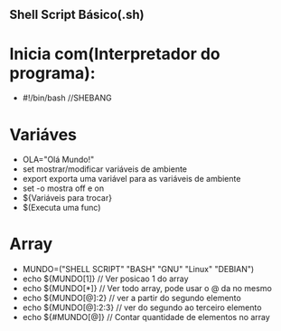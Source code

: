 ## Shell Script Básico(.sh)

# Inicia com(Interpretador do programa): 
   - #!/bin/bash //SHEBANG
# Variáves
   - OLA="Olá Mundo!"
   - set mostrar/modificar variáveis de ambiente
   - export exporta uma variável para as variáveis de ambiente
   - set -o mostra off e on
   - ${Variáveis para trocar}
   - $(Executa uma func)
# Array
   - MUNDO=("SHELL SCRIPT" "BASH" "GNU" "Linux" "DEBIAN")
   - echo ${MUNDO[1]} // Ver posicao 1 do array  
   - echo ${MUNDO[*]} // Ver todo array, pode usar o @ da no mesmo
   - echo ${MUNDO[@]:2} // ver a partir do segundo elemento
   - echo ${MUNDO[@]:2:3} // ver do segundo ao terceiro elemento
   - echo ${#MUNDO[@]} // Contar quantidade de elementos no array  
   